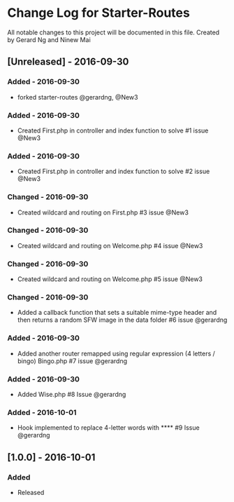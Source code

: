 # Change Log for Starter-Routes
All notable changes to this project will be documented in this file. Created by Gerard Ng and Ninew Mai
 
## [Unreleased] - 2016-09-30
### Added - 2016-09-30 
- forked starter-routes @gerardng, @New3
 
### Added - 2016-09-30 
 - Created First.php in controller and index function to solve #1 issue @New3
 
### Added - 2016-09-30
 - Created First.php in controller and index function to solve #2 issue @New3
 
### Changed - 2016-09-30
 - Created wildcard and routing on First.php  #3 issue @New3
 
### Changed - 2016-09-30
 - Created wildcard and routing on Welcome.php  #4 issue @New3
 
### Changed - 2016-09-30
 - Created wildcard and routing on Welcome.php  #5 issue @New3
 
### Changed - 2016-09-30
 - Added a callback function that sets a suitable mime-type header and then returns a random SFW image in the data folder #6 issue @gerardng
 
### Added - 2016-09-30
 - Added another router remapped using regular expression (4 letters / bingo) Bingo.php  #7 issue @gerardng

### Added - 2016-09-30
 - Added Wise.php #8 Issue @gerardng
 
### Added - 2016-10-01
 - Hook implemented to replace 4-letter words with **** #9 Issue @gerardng

## [1.0.0] - 2016-10-01
### Added
- Released